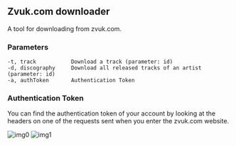 ## Zvuk.com downloader

A tool for downloading from zvuk.com.

### Parameters

```
-t, track           Download a track (parameter: id)
-d, discography     Download all released tracks of an artist (parameter: id)
-a, authToken       Authentication Token
```

### Authentication Token

You can find the authentication token of your account by looking at the headers on one of the requests sent when you enter the zvuk.com website.

![img0](https://i.imgur.com/pFb61re.png)
![img1](https://i.imgur.com/Xv5QSgn.png)